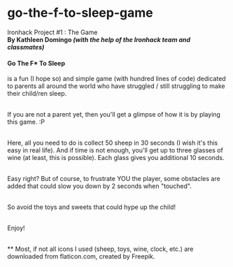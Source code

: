 # go-the-f-to-sleep-game
Ironhack Project #1 : The Game<br>
<b>By Kathleen Domingo <i>(with the help of the Ironhack team and classmates)</i></b>

<h4>Go The F* To Sleep</h4> is a fun (I hope so) and simple game (with hundred lines of code)
dedicated to parents all around the world who have struggled / still struggling to make their child/ren sleep.<br><br>

If you are not a parent yet, then you'll get a glimpse of how it is by playing this game. :P <br><br>

Here, all you need to do is collect 50 sheep in 30 seconds (I wish it's this easy in real life). And if time is not enough, you'll get up to three glasses of wine (at least, this is possible).
Each glass gives you additional 10 seconds. <br><br>

Easy right? But of course, to frustrate YOU the player, some obstacles are added that
could slow you down by 2 seconds when "touched". <br><br>

So avoid the toys and sweets that could hype up the child!<br><br>

Enjoy!<br><br>

** Most, if not all icons I used (sheep, toys, wine, clock, etc.) are downloaded from flaticon.com, created by Freepik.

